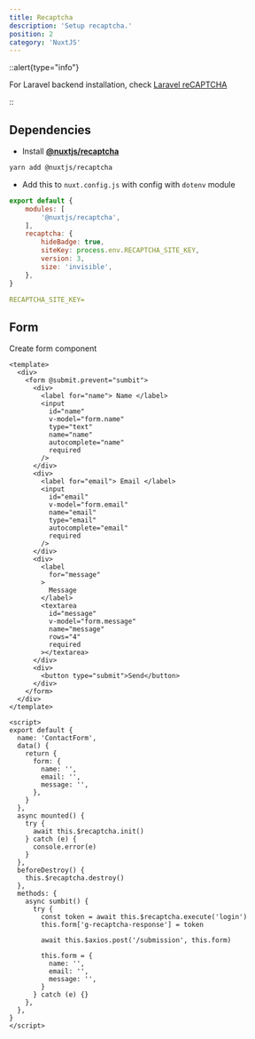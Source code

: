 ```yaml
---
title: Recaptcha
description: 'Setup recaptcha.'
position: 2
category: 'NuxtJS'
---
```


::alert{type="info"}

For Laravel backend installation, check [Laravel reCAPTCHA](/documentation/development/frameworks/laravel/recaptcha)

::

## Dependencies

- Install [**@nuxtjs/recaptcha**](https://github.com/nuxt-community/recaptcha-module)

```bash
yarn add @nuxtjs/recaptcha
```

- Add this to `nuxt.config.js` with config with `dotenv` module

```js [nuxt.config.js]
export default {
    modules: [
        '@nuxtjs/recaptcha',
    ],
    recaptcha: {
        hideBadge: true,
        siteKey: process.env.RECAPTCHA_SITE_KEY,
        version: 3,
        size: 'invisible',
    },
}
```

```yaml [.env]
RECAPTCHA_SITE_KEY=
```

## Form

Create form component

```vue [components/contact-form.vue]
<template>
  <div>
    <form @submit.prevent="sumbit">
      <div>
        <label for="name"> Name </label>
        <input
          id="name"
          v-model="form.name"
          type="text"
          name="name"
          autocomplete="name"
          required
        />
      </div>
      <div>
        <label for="email"> Email </label>
        <input
          id="email"
          v-model="form.email"
          name="email"
          type="email"
          autocomplete="email"
          required
        />
      </div>
      <div>
        <label
          for="message"
        >
          Message
        </label>
        <textarea
          id="message"
          v-model="form.message"
          name="message"
          rows="4"
          required
        ></textarea>
      </div>
      <div>
        <button type="submit">Send</button>
      </div>
    </form>
  </div>
</template>

<script>
export default {
  name: 'ContactForm',
  data() {
    return {
      form: {
        name: '',
        email: '',
        message: '',
      },
    }
  },
  async mounted() {
    try {
      await this.$recaptcha.init()
    } catch (e) {
      console.error(e)
    }
  },
  beforeDestroy() {
    this.$recaptcha.destroy()
  },
  methods: {
    async sumbit() {
      try {
        const token = await this.$recaptcha.execute('login')
        this.form['g-recaptcha-response'] = token

        await this.$axios.post('/submission', this.form)

        this.form = {
          name: '',
          email: '',
          message: '',
        }
      } catch (e) {}
    },
  },
}
</script>
```
